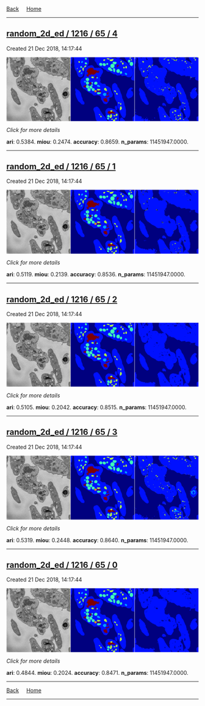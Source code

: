 
[Back](..)&nbsp;&nbsp;&nbsp;&nbsp;&nbsp;[Home](https://leapmanlab.github.io/snapshots)

---

<div class="summary"><a href="4"><h2>random_2d_ed / 1216 / 65 / 4</h2></a><p>Created 21 Dec 2018, 14:17:44
</p><a href="4"><img src="4/media/summary.png" align="center"></a><p>
<i>Click for more details</i>
</p></div>

**ari**: 0.5384. **miou**: 0.2474. **accuracy**: 0.8659. **n_params**: 11451947.0000. 

---

<div class="summary"><a href="1"><h2>random_2d_ed / 1216 / 65 / 1</h2></a><p>Created 21 Dec 2018, 14:17:44
</p><a href="1"><img src="1/media/summary.png" align="center"></a><p>
<i>Click for more details</i>
</p></div>

**ari**: 0.5119. **miou**: 0.2139. **accuracy**: 0.8536. **n_params**: 11451947.0000. 

---

<div class="summary"><a href="2"><h2>random_2d_ed / 1216 / 65 / 2</h2></a><p>Created 21 Dec 2018, 14:17:44
</p><a href="2"><img src="2/media/summary.png" align="center"></a><p>
<i>Click for more details</i>
</p></div>

**ari**: 0.5105. **miou**: 0.2042. **accuracy**: 0.8515. **n_params**: 11451947.0000. 

---

<div class="summary"><a href="3"><h2>random_2d_ed / 1216 / 65 / 3</h2></a><p>Created 21 Dec 2018, 14:17:44
</p><a href="3"><img src="3/media/summary.png" align="center"></a><p>
<i>Click for more details</i>
</p></div>

**ari**: 0.5319. **miou**: 0.2448. **accuracy**: 0.8640. **n_params**: 11451947.0000. 

---

<div class="summary"><a href="0"><h2>random_2d_ed / 1216 / 65 / 0</h2></a><p>Created 21 Dec 2018, 14:17:44
</p><a href="0"><img src="0/media/summary.png" align="center"></a><p>
<i>Click for more details</i>
</p></div>

**ari**: 0.4844. **miou**: 0.2024. **accuracy**: 0.8471. **n_params**: 11451947.0000. 

---

[Back](..)&nbsp;&nbsp;&nbsp;&nbsp;&nbsp;[Home](https://leapmanlab.github.io/snapshots)

---